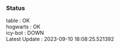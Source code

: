 ### Status


table : OK  
hogwarts : OK  
icy-bot : DOWN  
Latest Update : 2023-09-10 18:08:25.521392
